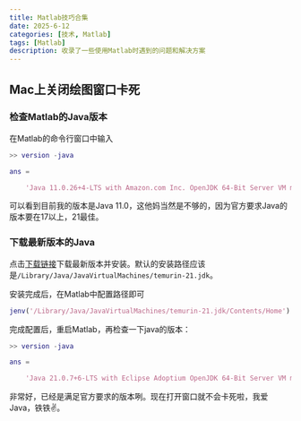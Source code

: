 ```yaml
---
title: Matlab技巧合集
date: 2025-6-12
categories: [技术, Matlab]
tags: [Matlab]
description: 收录了一些使用Matlab时遇到的问题和解决方案
---
```


## Mac上关闭绘图窗口卡死
### 检查Matlab的Java版本
在Matlab的命令行窗口中输入
```matlab
>> version -java

ans =

    'Java 11.0.26+4-LTS with Amazon.com Inc. OpenJDK 64-Bit Server VM mixed mode'
```
可以看到目前我的版本是Java 11.0，这他妈当然是不够的，因为官方要求Java的版本要在17以上，21最佳。
### 下载最新版本的Java
点击[下载链接](https://adoptium.net/)下载最新版本并安装。默认的安装路径应该是`/Library/Java/JavaVirtualMachines/temurin-21.jdk`。

安装完成后，在Matlab中配置路径即可
```matlab
jenv('/Library/Java/JavaVirtualMachines/temurin-21.jdk/Contents/Home')
```
完成配置后，重启Matlab，再检查一下java的版本：

```matlab
>> version -java

ans =

    'Java 21.0.7+6-LTS with Eclipse Adoptium OpenJDK 64-Bit Server VM mixed mode, emulated-client, sharing'
```
非常好，已经是满足官方要求的版本咧。现在打开窗口就不会卡死啦，我爱Java，铁铁✌️。